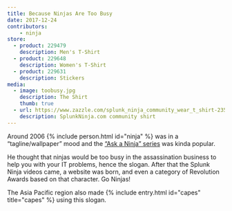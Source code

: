 ```yaml
---
title: Because Ninjas Are Too Busy
date: 2017-12-24
contributors:
    - ninja
store:
  - product: 229479
    description: Men's T-Shirt
  - product: 229648
    description: Women's T-Shirt
  - product: 229631
    description: Stickers
media:
  - image: toobusy.jpg
    description: The Shirt
    thumb: true
  - url: https://www.zazzle.com/splunk_ninja_community_wear_t_shirt-235833815816699298
    description: SplunkNinja.com community shirt
---
```

Around 2006 {% include person.html id="ninja" %} was in a “tagline/wallpaper” mood and the [“Ask a Ninja” series](https://www.youtube.com/askaninja) was kinda popular.

He thought that ninjas would be too busy in the assassination business to help you with your IT problems, hence the slogan. After that the Splunk Ninja videos came, a website was born, and even a category of Revolution Awards based on that character.  Go Ninjas!

The Asia Pacific region also made {% include entry.html id="capes" title="capes" %} using this slogan.
